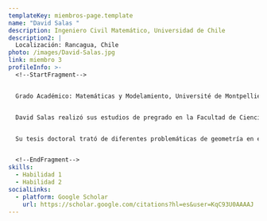 ```yaml
---
templateKey: miembros-page.template
name: "David Salas "
description: Ingeniero Civil Matemático, Universidad de Chile
description2: |
  Localización: Rancagua, Chile
photo: /images/David-Salas.jpg
link: miembro 3
profileInfo: >-
  <!--StartFragment-->


  Grado Académico: Matemáticas y Modelamiento, Université de Montpellier, Francia


  David Salas realizó sus estudios de pregrado en la Facultad de Ciencias Físicas y Matemáticas de la Universidad de Chile. Posteriormente, hizo sus estudios doctorales en la Universidad de Montpellier (Francia) bajo la dirección de Lionel Thibault.


  Su tesis doctoral trató de diferentes problemáticas de geometría en espacios de dimensión infinita. Realizó dos años de post-doctorado en el laboratorio PROMES de la Universidad de Perpignan (Francia), donde realizó investigaciones relacionadas con teoría de juegos, energías renovables y uso eficiente de recursos naturales. Cuenta con varias publicaciones ISI en diversas áreas de la matemática, tanto teóricas como aplicadas.


  <!--EndFragment-->
skills:
  - Habilidad 1
  - Habilidad 2
socialLinks:
  - platform: Google Scholar
    url: https://scholar.google.com/citations?hl=es&user=KqC93U0AAAAJ
---
```

